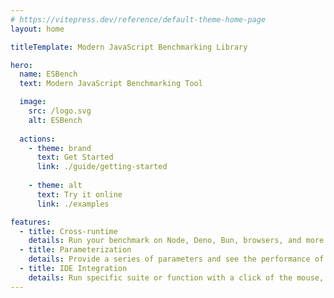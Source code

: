 ```yaml
---
# https://vitepress.dev/reference/default-theme-home-page
layout: home

titleTemplate: Modern JavaScript Benchmarking Library

hero:
  name: ESBench
  text: Modern JavaScript Benchmarking Tool

  image:
    src: /logo.svg
    alt: ESBench
    
  actions:
    - theme: brand
      text: Get Started
      link: ./guide/getting-started
      
    - theme: alt
      text: Try it online
      link: ./examples

features:
  - title: Cross-runtime
    details: Run your benchmark on Node, Deno, Bun, browsers, and more...
  - title: Parameterization
    details: Provide a series of parameters and see the performance of each combination.
  - title: IDE Integration
    details: Run specific suite or function with a click of the mouse, support WebStorm and VSCode.
---
```



